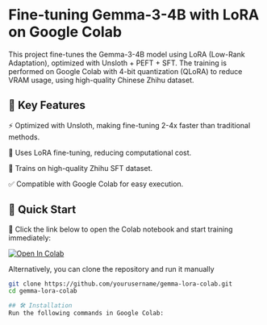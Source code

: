 # Fine-tuning Gemma-3-4B with LoRA on Google Colab

This project fine-tunes the Gemma-3-4B model using LoRA (Low-Rank Adaptation), optimized with Unsloth + PEFT + SFT. The training is performed on Google Colab with 4-bit quantization (QLoRA) to reduce VRAM usage, using high-quality Chinese Zhihu dataset.

## 📌 Key Features

⚡ Optimized with Unsloth, making fine-tuning 2-4x faster than traditional methods.

🎯 Uses LoRA fine-tuning, reducing computational cost.

📖 Trains on high-quality Zhihu SFT dataset.

✅ Compatible with Google Colab for easy execution.

## 🚀 Quick Start

📌 Click the link below to open the Colab notebook and start training immediately:

[![Open In Colab](https://colab.research.google.com/assets/colab-badge.svg)](https://colab.research.google.com/drive/1O3WAp2oBoayjeMwB57RLoA5SVUcjcasM)

Alternatively, you can clone the repository and run it manually

```bash
git clone https://github.com/yourusername/gemma-lora-colab.git
cd gemma-lora-colab

## 🛠️ Installation
Run the following commands in Google Colab:
